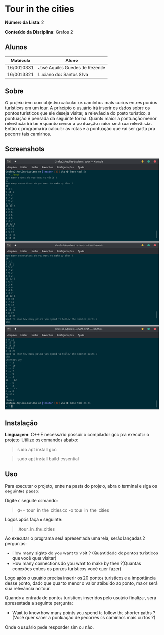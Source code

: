 # Tour in the cities

**Número da Lista**: 2

**Conteúdo da Disciplina**: Grafos 2

## Alunos

|Matrícula | Aluno |
| -- | -- |
| 16/0010331 |  José Aquiles Guedes de Rezende |
| 16/0013321  |  Luciano dos Santos Silva |

## Sobre

O projeto tem com objetivo calcular os caminhos mais curtos entres pontos turísticos em um tour. A princípio o usuário irá inserir os dados sobre os pontos turisticos que ele deseja visitar, a relevância do ponto turístico, a pontuação é pensada da seguinte forma: Quanto maior a pontuação menor relevância irá ter e quanto menor a pontuação maior será sua relevância. Então o programa irá calcular as rotas e a pontuação que vai ser gasta pra pecorre tais caminhos.

## Screenshots
![input-1](imgs/input-1.png)
![input-2](imgs/input-2.png)
![output](imgs/output.png)

## Instalação

**Linguagem**: C++
É necessario possuir o compilador gcc pra executar o projeto. Utilize os comandos abaixo:

> sudo apt install gcc

> sudo apt install build-essential

## Uso

Para executar o projeto, entre na pasta do projeto, abra o terminal e  siga os seguintes passo:

Digite o seguite comando:
> g++ tour_in_the_cities.cc -o tour_in_the_cities

Logos após faça o seguinte:
> ./tour_in_the_cities

Ao executar o programa será apresentada uma tela, serão lançadas 2 perguntas:

- How many sights do you want to visit ? (Quantidade de pontos turísticos que você quer visitar)
- How many connections do you want to make by then ?(Quantas conexões entres os pontos turísticos você quer fazer)

Logo após o usuário precisa inserir os 20 pontos turisticos e a importância desse ponto, dado que quanto menor o valor atribuido ao ponto, maior será sua relevância no tour.

Quando a entrada de pontos turísticos inseridos pelo usuário finalizar, será apresentada a seguinte pergunta:

- Want to know how many points you spend to follow the shorter paths ? (Você quer saber a pontuação de pecorres os caminhos mais curtos ?)

Onde o usuário pode responder sim ou não. 

